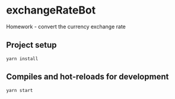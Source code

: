 # exchangeRateBot
Homework - convert the currency exchange rate


## Project setup
```
yarn install
```

## Compiles and hot-reloads for development
```
yarn start
```